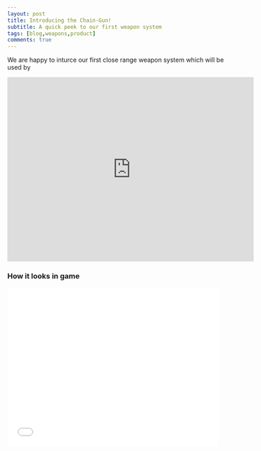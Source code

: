 ```yaml
---
layout: post
title: Introducing the Chain-Gun!
subtitle: A quick peek to our first weapon system
tags: [blog,weapons,product]
comments: true
---
```

We are happy to inturce our first close range weapon system which will be used by 

<iframe width="560" height="420" src="https://www.youtube.com/watch?v=2lvcn91AV6k" frameborder="0" allowfullscreen></iframe>

### How it looks in game

<iframe width="480" height="360" src="/assets/img/Rail-gun.webm" frameborder="0"> </iframe>
